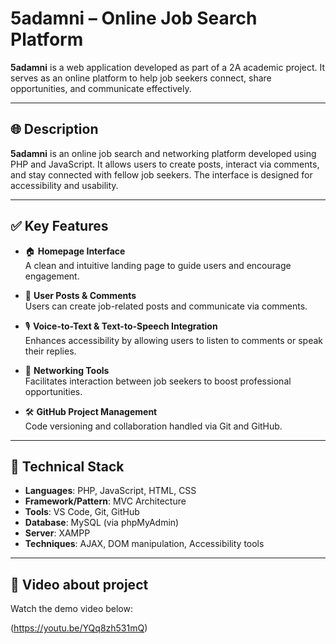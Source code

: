 # 5adamni – Online Job Search Platform

**5adamni** is a web application developed as part of a 2A academic project. It serves as an online platform to help job seekers connect, share opportunities, and communicate effectively.

---

## 🌐 Description

**5adamni** is an online job search and networking platform developed using PHP and JavaScript. It allows users to create posts, interact via comments, and stay connected with fellow job seekers. The interface is designed for accessibility and usability.

---

## ✅ Key Features

- 🏠 **Homepage Interface**  
  A clean and intuitive landing page to guide users and encourage engagement.

- 📝 **User Posts & Comments**  
  Users can create job-related posts and communicate via comments.

- 🎙️ **Voice-to-Text & Text-to-Speech Integration**  
  Enhances accessibility by allowing users to listen to comments or speak their replies.

- 🤝 **Networking Tools**  
  Facilitates interaction between job seekers to boost professional opportunities.

- 🛠️ **GitHub Project Management**  
  Code versioning and collaboration handled via Git and GitHub.

---

## 🧰 Technical Stack

- **Languages**: PHP, JavaScript, HTML, CSS  
- **Framework/Pattern**: MVC Architecture  
- **Tools**: VS Code, Git, GitHub  
- **Database**: MySQL (via phpMyAdmin)  
- **Server**: XAMPP  
- **Techniques**: AJAX, DOM manipulation, Accessibility tools

---

## 🎥 Video about project

Watch the demo video below:

(https://youtu.be/YQq8zh531mQ)

